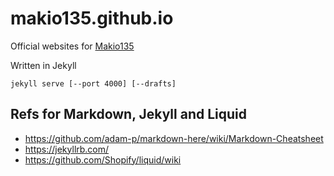 makio135.github.io
================

Official websites for [Makio135](//makio135.com)

Written in Jekyll

```jekyll serve [--port 4000] [--drafts]```

## Refs for Markdown, Jekyll and Liquid

* https://github.com/adam-p/markdown-here/wiki/Markdown-Cheatsheet
* https://jekyllrb.com/
* https://github.com/Shopify/liquid/wiki
